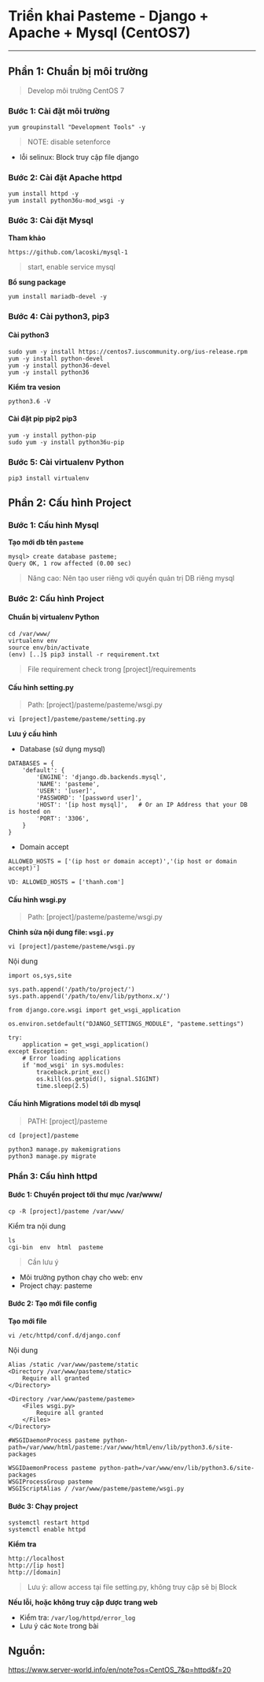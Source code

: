 # Triển khai Pasteme - Django + Apache + Mysql (CentOS7)
---
## Phần 1: Chuẩn bị môi trường
> Develop môi trường CentOS 7

### Bước 1: Cài đặt môi trường
```
yum groupinstall "Development Tools" -y
```

> NOTE: disable setenforce
 - lỗi selinux: Block truy cập file django

### Bước 2: Cài đặt Apache httpd
```
yum install httpd -y
yum install python36u-mod_wsgi -y
```
### Bước 3: Cài đặt Mysql

__Tham khảo__
```
https://github.com/lacoski/mysql-1
```
> start, enable service mysql

__Bổ sung package__
```
yum install mariadb-devel -y
```

### Bước 4: Cài python3, pip3
#### Cài python3
```
sudo yum -y install https://centos7.iuscommunity.org/ius-release.rpm
yum -y install python-devel
yum -y install python36-devel
yum -y install python36
```

__Kiểm tra vesion__
```
python3.6 -V
```

#### Cài đặt pip pip2 pip3
```
yum -y install python-pip
sudo yum -y install python36u-pip
```

### Bước 5: Cài virtualenv Python
```
pip3 install virtualenv
```

## Phần 2: Cấu hình Project

### Bước 1: Cấu hình Mysql
__Tạo mới db tên `pasteme`__

```
mysql> create database pasteme;
Query OK, 1 row affected (0.00 sec)
```

> Năng cao: Nên tạo user riêng với quyền quản trị DB riêng mysql

### Bước 2: Cấu hình Project
#### Chuẩn bị virtualenv Python
```
cd /var/www/
virtualenv env
source env/bin/activate
(env) [..]$ pip3 install -r requirement.txt
```
> File requirement check trong [project]/requirements
#### Cấu hình setting.py
> Path: [project]/pasteme/pasteme/wsgi.py

```
vi [project]/pasteme/pasteme/setting.py
```

__Lưu ý cấu hình__
- Database (sử dụng mysql)

```
DATABASES = {
    'default': {
        'ENGINE': 'django.db.backends.mysql',
        'NAME': 'pasteme',
        'USER': '[user]',
        'PASSWORD': '[password user]',
        'HOST': '[ip host mysql]',   # Or an IP Address that your DB is hosted on
        'PORT': '3306',
    }
}
```

- Domain accept

```
ALLOWED_HOSTS = ['(ip host or domain accept)','(ip host or domain accept)']

VD: ALLOWED_HOSTS = ['thanh.com']
```
#### Cấu hình wsgi.py
> Path: [project]/pasteme/pasteme/wsgi.py

__Chỉnh sửa nội dung file: `wsgi.py`__
```
vi [project]/pasteme/pasteme/wsgi.py
```
Nội dung
```
import os,sys,site

sys.path.append('/path/to/project/')
sys.path.append('/path/to/env/lib/pythonx.x/')

from django.core.wsgi import get_wsgi_application

os.environ.setdefault("DJANGO_SETTINGS_MODULE", "pasteme.settings")

try:
    application = get_wsgi_application()
except Exception:
    # Error loading applications
    if 'mod_wsgi' in sys.modules:
        traceback.print_exc()
        os.kill(os.getpid(), signal.SIGINT)
        time.sleep(2.5)
```
#### Cấu hình Migrations model tới db mysql
> PATH: [project]/pasteme

```
cd [project]/pasteme

python3 manage.py makemigrations
python3 manage.py migrate
```

### Phần 3: Cấu hình httpd
#### Bước 1: Chuyển project tới thư mục /var/www/
```
cp -R [project]/pasteme /var/www/
```
Kiểm tra nội dung
```
ls
cgi-bin  env  html  pasteme
```
> Cần lưu ý
 - Môi trường python chạy cho web: env
 - Project chạy: pasteme

#### Bước 2: Tạo mới file config
__Tạo mới file__
```
vi /etc/httpd/conf.d/django.conf
```
Nội dung
```
Alias /static /var/www/pasteme/static
<Directory /var/www/pasteme/static>
    Require all granted
</Directory>

<Directory /var/www/pasteme/pasteme>
    <Files wsgi.py>
        Require all granted
    </Files>
</Directory>

#WSGIDaemonProcess pasteme python-path=/var/www/html/pasteme:/var/www/html/env/lib/python3.6/site-packages

WSGIDaemonProcess pasteme python-path=/var/www/env/lib/python3.6/site-packages
WSGIProcessGroup pasteme
WSGIScriptAlias / /var/www/pasteme/pasteme/wsgi.py
```

#### Bước 3: Chạy project
```
systemctl restart httpd
systemctl enable httpd
```

__Kiểm tra__
```
http://localhost
http://[ip host]
http://[domain]
```
> Lưu ý: allow access tại file setting.py, không truy cập sẽ bị Block

__Nếu lỗi, hoặc không truy cập được trang web__
- Kiểm tra: `/var/log/httpd/error_log`
- Lưu ý các `Note` trong bài

## Nguồn:

https://www.server-world.info/en/note?os=CentOS_7&p=httpd&f=20
